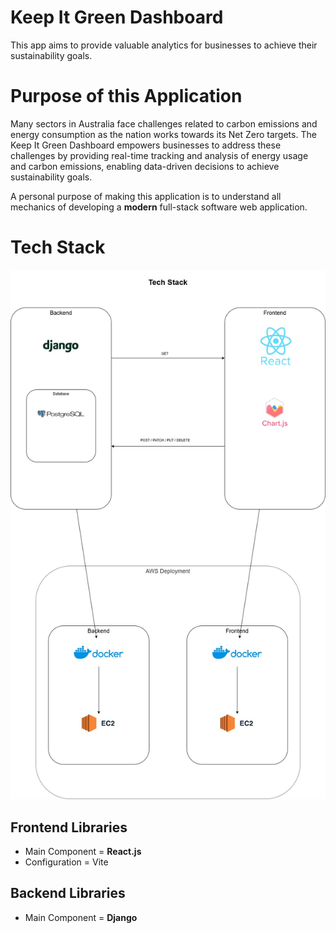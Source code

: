 # Keep It Green Dashboard
This app aims to provide valuable analytics for businesses to achieve their sustainability goals.

# Purpose of this Application
Many sectors in Australia face challenges related to carbon emissions and energy consumption as the nation works towards its Net Zero targets. The Keep It Green Dashboard empowers businesses to address these challenges by providing real-time tracking and analysis of energy usage and carbon emissions, enabling data-driven decisions to achieve sustainability goals.

A personal purpose of making this application is to understand all mechanics of developing a 
<b>modern</b> full-stack software web application.

# Tech Stack
<img src="./images/tech_stack.jpg" alt="Tech Stack" width="600">

## Frontend Libraries
- Main Component = <b>React.js</b>
- Configuration = Vite

## Backend Libraries
- Main Component = <b>Django</b>
